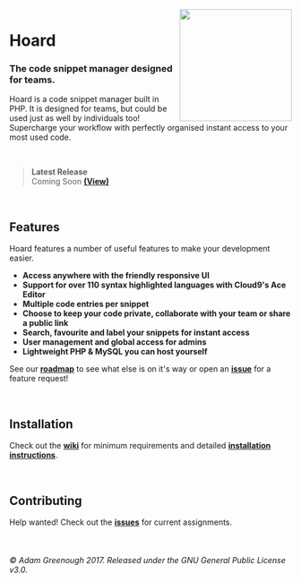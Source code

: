 <img src="https://adamgreenough.com/themes/adam/assets/hoard/logo-colour-trim.svg" align="right" width="200px">

# Hoard

### The code snippet manager designed for teams.

Hoard is a code snippet manager built in PHP. It is designed for teams, but could be used just as well by individuals too! Supercharge your workflow with perfectly organised instant access to your most used code.

  <br />

> **Latest Release**  
> Coming Soon [**(View)**](https://github.com/xadz/hoard/releases)

  <br />

## Features  

Hoard features a number of useful features to make your development easier.

- **Access anywhere with the friendly responsive UI**
- **Support for over 110 syntax highlighted languages with Cloud9's Ace Editor**
- **Multiple code entries per snippet**
- **Choose to keep your code private, collaborate with your team or share a public link**
- **Search, favourite and label your snippets for instant access**
- **User management and global access for admins**
- **Lightweight PHP & MySQL you can host yourself**

See our [**roadmap**](https://github.com/xadz/hoard/projects/2) to see what else is on it's way or open an [**issue**](https://github.com/xadz/hoard/issues) for a feature request!

  <br />

## Installation  

Check out the [**wiki**](https://github.com/xadz/hoard/wiki/Install) for minimum requirements and detailed [**installation instructions**](https://github.com/xadz/hoard/wiki/Install).

  <br />

## Contributing  

Help wanted! Check out the [**issues**](https://github.com/xadz/hoard/issues) for current assignments.

  <br />

###### &copy; Adam Greenough 2017. Released under the GNU General Public License v3.0.
